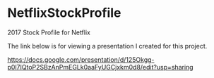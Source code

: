 # NetflixStockProfile
2017 Stock Profile for Netflix

The link below is for viewing a presentation I created for this project.

https://docs.google.com/presentation/d/125Okgg-p0l7IQtoP2SBzAnPmEGLk0aaFyUGCjxkm0d8/edit?usp=sharing
